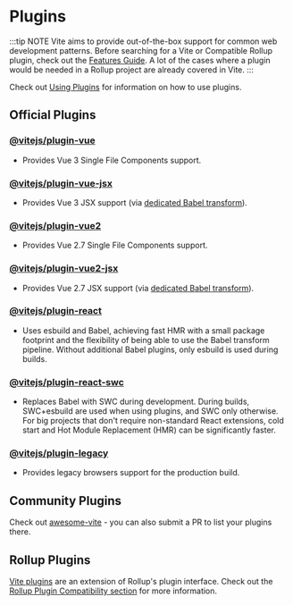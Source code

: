 # Plugins

:::tip NOTE
Vite aims to provide out-of-the-box support for common web development patterns. Before searching for a Vite or Compatible Rollup plugin, check out the [Features Guide](../guide/features.md). A lot of the cases where a plugin would be needed in a Rollup project are already covered in Vite.
:::

Check out [Using Plugins](../guide/using-plugins) for information on how to use plugins.

## Official Plugins

### [@vitejs/plugin-vue](https://github.com/vitejs/vite-plugin-vue/tree/main/packages/plugin-vue)

- Provides Vue 3 Single File Components support.

### [@vitejs/plugin-vue-jsx](https://github.com/vitejs/vite-plugin-vue/tree/main/packages/plugin-vue-jsx)

- Provides Vue 3 JSX support (via [dedicated Babel transform](https://github.com/vuejs/jsx-next)).

### [@vitejs/plugin-vue2](https://github.com/vitejs/vite-plugin-vue2)

- Provides Vue 2.7 Single File Components support.

### [@vitejs/plugin-vue2-jsx](https://github.com/vitejs/vite-plugin-vue2-jsx)

- Provides Vue 2.7 JSX support (via [dedicated Babel transform](https://github.com/vuejs/jsx-vue2/)).

### [@vitejs/plugin-react](https://github.com/vitejs/vite-plugin-react/tree/main/packages/plugin-react)

- Uses esbuild and Babel, achieving fast HMR with a small package footprint and the flexibility of being able to use the Babel transform pipeline. Without additional Babel plugins, only esbuild is used during builds.

### [@vitejs/plugin-react-swc](https://github.com/vitejs/vite-plugin-react-swc)

- Replaces Babel with SWC during development. During builds, SWC+esbuild are used when using plugins, and SWC only otherwise. For big projects that don't require non-standard React extensions, cold start and Hot Module Replacement (HMR) can be significantly faster.

### [@vitejs/plugin-legacy](https://github.com/vitejs/vite/tree/main/packages/plugin-legacy)

- Provides legacy browsers support for the production build.

## Community Plugins

Check out [awesome-vite](https://github.com/vitejs/awesome-vite#plugins) - you can also submit a PR to list your plugins there.

## Rollup Plugins

[Vite plugins](../guide/api-plugin) are an extension of Rollup's plugin interface. Check out the [Rollup Plugin Compatibility section](../guide/api-plugin#rollup-plugin-compatibility) for more information.
